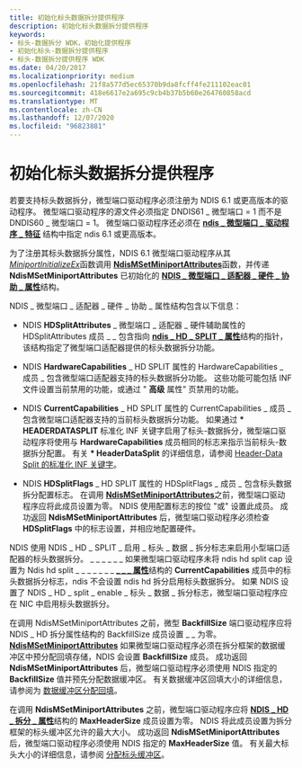 ```yaml
---
title: 初始化标头数据拆分提供程序
description: 初始化标头数据拆分提供程序
keywords:
- 标头-数据拆分 WDK，初始化提供程序
- 初始化标头-数据拆分提供程序
- 标头-数据拆分提供程序 WDK
ms.date: 04/20/2017
ms.localizationpriority: medium
ms.openlocfilehash: 21f8a577d5ec65370b9da8fcff4fe211102eac01
ms.sourcegitcommit: 418e6617e2a695c9cb4b37b5b60e264760858acd
ms.translationtype: MT
ms.contentlocale: zh-CN
ms.lasthandoff: 12/07/2020
ms.locfileid: "96823881"
---
```

# <a name="initializing-a-header-data-split-provider"></a>初始化标头数据拆分提供程序





若要支持标头数据拆分，微型端口驱动程序必须注册为 NDIS 6.1 或更高版本的驱动程序。 微型端口驱动程序的源文件必须指定 DNDIS61 \_ 微型端口 = 1 而不是 DNDIS60 \_ 微型端口 = 1。 微型端口驱动程序还必须在 [**ndis \_ 微型端口 \_ 驱动程序 \_ 特征**](/windows-hardware/drivers/ddi/ndis/ns-ndis-_ndis_miniport_driver_characteristics) 结构中指定 ndis 6.1 或更高版本。

为了注册其标头数据拆分属性，NDIS 6.1 微型端口驱动程序从其 [*MiniportInitializeEx*](/windows-hardware/drivers/ddi/ndis/nc-ndis-miniport_initialize)函数调用 [**NdisMSetMiniportAttributes**](/windows-hardware/drivers/ddi/ndis/nf-ndis-ndismsetminiportattributes)函数，并传递 **NdisMSetMiniportAttributes** 已初始化的 [**NDIS \_ 微型端口 \_ 适配器 \_ 硬件 \_ 协助 \_ 属性**](/windows-hardware/drivers/ddi/ndis/ns-ndis-_ndis_miniport_adapter_hardware_assist_attributes)结构。

NDIS \_ 微型端口 \_ 适配器 \_ 硬件 \_ 协助 \_ 属性结构包含以下信息：

-   NDIS **HDSplitAttributes** \_ 微型端口 \_ 适配器 \_ 硬件辅助属性的 HDSplitAttributes 成员 \_ \_ 包含指向 [**ndis \_ HD \_ SPLIT \_ 属性**](/windows-hardware/drivers/ddi/ndis/ns-ndis-_ndis_hd_split_attributes)结构的指针，该结构指定了微型端口适配器提供的标头数据拆分功能。

-   NDIS **HardwareCapabilities** \_ HD SPLIT 属性的 HardwareCapabilities \_ 成员 \_ 包含微型端口适配器支持的标头数据拆分功能。 这些功能可能包括 INF 文件设置当前禁用的功能，或通过 " **高级** 属性" 页禁用的功能。

-   NDIS **CurrentCapabilities** \_ HD SPLIT 属性的 CurrentCapabilities \_ 成员 \_ 包含微型端口适配器支持的当前标头数据拆分功能。 如果通过 **\* HEADERDATASPLIT** 标准化 INF 关键字启用了标头-数据拆分，微型端口驱动程序将使用与 **HardwareCapabilities** 成员相同的标志来指示当前标头-数据拆分配置。 有关 **\* HeaderDataSplit** 的详细信息，请参阅 [Header-Data Split 的标准化 INF 关键字](standardized-inf-keywords-for-header-data-split.md)。

-   NDIS **HDSplitFlags** \_ HD SPLIT 属性的 HDSplitFlags \_ 成员 \_ 包含标头数据拆分配置标志。 在调用 [**NdisMSetMiniportAttributes**](/windows-hardware/drivers/ddi/ndis/nf-ndis-ndismsetminiportattributes)之前，微型端口驱动程序应将此成员设置为零。 NDIS 使用配置标志的按位 "或" 设置此成员。 成功返回 **NdisMSetMiniportAttributes** 后，微型端口驱动程序必须检查 **HDSplitFlags** 中的标志设置，并相应地配置硬件。

NDIS 使用 NDIS \_ HD \_ SPLIT \_ 启用 \_ 标头 \_ 数据 \_ 拆分标志来启用小型端口适配器的标头数据拆分。 \_ \_ \_ \_ \_ \_ 如果微型端口驱动程序未将 ndis hd split cap 设置为 Ndis hd split \_ \_ \_ \_ \_ \_ \_ [**\_ \_ \_ 属性**](/windows-hardware/drivers/ddi/ndis/ns-ndis-_ndis_hd_split_attributes)结构的 **CurrentCapabilities** 成员中的标头数据拆分标志，ndis 不会设置 ndis hd 拆分启用标头数据拆分。 如果 NDIS 设置了 NDIS \_ HD \_ split \_ enable \_ 标头 \_ 数据 \_ 拆分标志，微型端口驱动程序应在 NIC 中启用标头数据拆分。

在调用 NdisMSetMiniportAttributes 之前，微型 **BackfillSize** 端口驱动程序应将 NDIS \_ HD 拆分属性结构的 BackfillSize 成员设置 \_ \_ 为零。 [**NdisMSetMiniportAttributes**](/windows-hardware/drivers/ddi/ndis/nf-ndis-ndismsetminiportattributes) 如果微型端口驱动程序必须在拆分框架的数据缓冲区中预分配回填存储，NDIS 会设置 **BackfillSize** 成员。 成功返回 **NdisMSetMiniportAttributes** 后，微型端口驱动程序必须使用 NDIS 指定的 **BackfillSize** 值并预先分配数据缓冲区。 有关数据缓冲区回填大小的详细信息，请参阅为 [数据缓冲区分配回填](allocating-backfill-for-the-data-buffer.md)。

在调用 **NdisMSetMiniportAttributes** 之前，微型端口驱动程序应将 [**NDIS \_ HD \_ 拆分 \_ 属性**](/windows-hardware/drivers/ddi/ndis/ns-ndis-_ndis_hd_split_attributes)结构的 **MaxHeaderSize** 成员设置为零。 NDIS 将此成员设置为拆分框架的标头缓冲区允许的最大大小。 成功返回 **NdisMSetMiniportAttributes** 后，微型端口驱动程序必须使用 NDIS 指定的 **MaxHeaderSize** 值。 有关最大标头大小的详细信息，请参阅 [分配标头缓冲区](allocating-the-header-buffer.md)。

 


